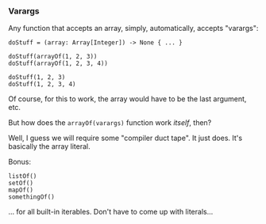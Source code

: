 ### Varargs

Any function that accepts an array, simply, automatically, accepts "varargs":

```
doStuff = (array: Array[Integer]) -> None { ... }

doStuff(arrayOf(1, 2, 3))
doStuff(arrayOf(1, 2, 3, 4))

doStuff(1, 2, 3)
doStuff(1, 2, 3, 4)
```

Of course, for this to work, the array would have to be the last argument, etc.

But how does the `arrayOf(varargs)` function work _itself_, then?

Well, I guess we will require some "compiler duct tape". It just does. It's basically the array literal.

Bonus:

```
listOf()
setOf()
mapOf()
somethingOf()
```

... for all built-in iterables. Don't have to come up with literals...